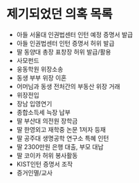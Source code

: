 제기되었던 의혹 목록
====================

* 아들 서울대 인권법센터 인턴 예정 증명서 발급
* 아들 인권법센터 인턴 증명서 허위 발급
* 딸 동양대 총장 표창장 허위 발급/활용
* 사모펀드
* 웅동학원 위장소송
* 동생 부부 위장 이혼
* 어머님과 동생 전처간의 부동산 위장 거래
* 위장전입
* 장남 입영연기
* 종합소득세 늑장 납부
* 딸 부산대 의전원 장학금
* 딸 한영외고 재학중 논문 1저자 등재
* 딸 공주대 생명공학 연구소 특혜 인턴
* 딸 2300만원 은행 대출, 부모 대납
* 딸 코이카 허위 봉사활동
* KIST인턴 증명서 조작
* 증거인멸/교사

